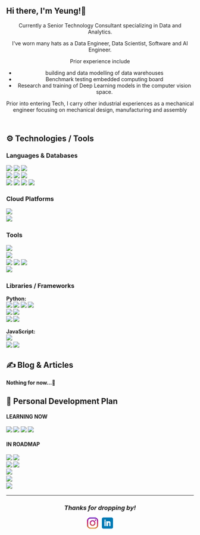 ## Hi there, I'm Yeung!👋
<html>
<header>
Currently a Senior Technology Consultant specializing in Data and Analytics.

I've worn many hats as a Data Engineer, Data Scientist, Software and AI Engineer. <br/>
  
Prior experience include
<ul>
  <li> building and data modelling of data warehouses </li>
  <li> Benchmark testing embedded computing board </li>
  <li> Research and training of Deep Learning models in the computer vision space. </li>
</ul>

Prior into entering Tech, I carry other industrial experiences as a mechanical engineer focusing on mechanical design, manufacturing and assembly
</header>
</html>

## ⚙️ Technologies / Tools
### Languages & Databases <!-- languages -->
[![](https://img.shields.io/badge/Code-Python-success?style=flat&logo=Python&logoColor=white&color=steelblue)](https://www.python.org/)
[![](https://img.shields.io/badge/Code-C++-success?style=flat&logo=C%2b%2b&logoColor=white&color=cornflowerblue)](https://github.com/YeungHow)
[![](https://img.shields.io/badge/Code-Java-success?style=flat&logo=Java&logoColor=white&color=blue)](https://www.java.com/en/) <br>
[![](https://img.shields.io/badge/web-HTML5-success?style=flat&logo=HTML5&logoColor=white&color=red)]()
[![](https://img.shields.io/badge/web-CSS3-success?style=flat&logo=CSS3&logoColor=white&color=royalblue)]() 
[![](https://img.shields.io/badge/Code-JavaScript-success?style=flat&logo=JavaScript&logoColor=white&color=gold)](https://www.javascript.com/) <br/>
[![](https://img.shields.io/badge/Database-MSSQL-informational?style=flat&logo=Microsoft&logoColor=white&color=blue)](https://www.microsoft.com/en-us/sql-server/sql-server-2022)
[![](https://img.shields.io/badge/Database-MySQL-informational?style=flat&logo=MySQL&logoColor=white&color=blue)](https://www.mysql.com/)
[![](https://img.shields.io/badge/Database-SQLite-informational?style=flat&logo=SQLite&logoColor=white&color=blue)](https://www.sqlite.org/index.html)
[![](https://img.shields.io/badge/Database-MongoDB-informational?style=flat&logo=MongoDB&logoColor=white&color=darkgreen)](https://www.mongodb.com/)
<br>

### Cloud Platforms <!-- cloud tech -->
[![](https://img.shields.io/badge/Cloud%20Computing-Azure-informational?style=flat&logo=MicrosoftAzure&logoColor=white&color=blue)](https://www.azure.microsoft.com/) <br/>
[![](https://img.shields.io/badge/Cloud%20Platform-DataBricks-informational?style=flat&logo=Databricks&logoColor=white&color=red)](https://www.databricks.com/)
### Tools <!-- tools -->
[![](https://img.shields.io/badge/Version%20Control-Git-informational?style=flat&logo=Git&logoColor=white&color=red)](https://git-scm.com/)
<br/> <!-- API Platform-->
[![](https://img.shields.io/badge/API-Postman-informational?style=flat&logo=Postman&logoColor=white&color=orange)](https://www.postman.com/) 
<br/> <!-- DB Tools-->
[![](https://img.shields.io/badge/SQL-MSSQL%20Management%20Studio-informational?style=flat&logo=Microsoft&logoColor=white&color=blue)](https://learn.microsoft.com/en-us/sql/ssms/release-notes-ssms?view=sql-server-ver16)
[![](https://img.shields.io/badge/SQL-MySQL%20WorkBench-informational?style=flat&logo=MySQL&logoColor=white&color=blue)](https://www.mysql.com/products/workbench/)
[![](https://img.shields.io/badge/SQL-DBeaver-informational?style=flat&logo=MySQL&logoColor=white&color=chocolate)](https://dbeaver.io/)
<br/> <!-- containerization / orchestration -->
[![](https://img.shields.io/badge/Tool-Docker-informational?style=flat&logo=Docker&logoColor=white&color=blue)](https://www.docker.com/)
### Libraries / Frameworks <!-- Python libraries -->
<span><b>Python:<b/><span/><br/>
[![](https://img.shields.io/badge/Python-PyTorch-informational?style=flat&logo=PyTorch&logoColor=white&color=orange)](https://www.pytorch.org/)
[![](https://img.shields.io/badge/Python-TensorFlow-informational?style=flat&logo=TensorFlow&logoColor=white&color=orange)](https://www.tensorflow.org/)
[![](https://img.shields.io/badge/Python-scikit--learn-informational?style=flat&logo=scikit-learn&logoColor=white&color=orange)](https://www.scikit-learn.org/)
[![](https://img.shields.io/badge/Python-OpenCV-success?style=flat&logo=OpenCV&logoColor=white)](https://www.opencv.org/)<br/>
[![](https://img.shields.io/badge/Python-NumPy-informational?style=flat&logo=NumPy&logoColor=white&color=blue)](https://www.numpy.org/)
[![](https://img.shields.io/badge/Python-Pandas-informational?style=flat&logo=pandas&logoColor=white&color=blue)](https://www.pandas.pydata.org/)<br/>
[![](https://img.shields.io/badge/Python-Matplotlib-success?style=flat&logo=Python&logoColor=white&color=navy)](https://matplotlib.org/)
[![](https://img.shields.io/badge/Python-Seaborn-success?style=flat&logo=Python&logoColor=white&color=navy)](https://seaborn.pydata.org/)

 
<span><b>JavaScript:<b/><span/><br/>
[![](https://img.shields.io/badge/Framework-ExpressJS-informational?style=flat&logo=Express&logoColor=white&color=white)](https://expressjs.com/)<br/>
[![](https://img.shields.io/badge/Runtime-NodeJS-informational?style=flat&logo=Node.js&logoColor=white&color=brightgreen)](https://nodejs.org/)
[![](https://img.shields.io/badge/Runtime-Nodemon-informational?style=flat&logo=Nodemon.js&logoColor=white&color=green)](https://www.npmjs.com/package//nodemon)


## ✍️ Blog & Articles
Nothing for now...🦗

## 🔧 Personal Development Plan
#### LEARNING NOW 
[![](https://img.shields.io/badge/Database-MongoDB-informational?style=flat&logo=MongoDB&logoColor=white&color=darkgreen)](https://www.mongodb.com/)
[![](https://img.shields.io/badge/Framework-ExpressJS-informational?style=flat&logo=Express&logoColor=white&color=white)](https://expressjs.com/)
[![](https://img.shields.io/badge/Framework-React-informational?style=flat&logo=React&logoColor=white&color=blue)](https://react.dev/)
[![](https://img.shields.io/badge/Runtime-NodeJS-informational?style=flat&logo=Node.js&logoColor=white&color=brightgreen)](https://nodejs.org/)
<br/>
#### IN ROADMAP
[![](https://img.shields.io/badge/GitHub%2Eio-Professional%20Portfolio-informational?style=flat&logo=GitHubPages&logoColor=white&color=black)](https://pages.github.com/)
[![](https://img.shields.io/badge/Firebase-Professional%20Portfolio-informational?style=flat&logo=Firebase&logoColor=white&color=black)](https://pages.github.com/) <br/>
[![](https://img.shields.io/badge/Netlify-Creative%20Portfolio-informational?style=flat&logo=Netlify&logoColor=white&color=black)](https://www.netlify.com/)
[![](https://img.shields.io/badge/Medium-Medium%20Posts-informational?style=flat&logo=Medium&logoColor=white&color=black)](https://www.netlify.com/) <br/>
[![](https://img.shields.io/badge/Framework-Django-informational?style=flat&logo=Django&logoColor=white&color=darkgreen)](https://www.djangoproject.com/) <br/>
[![](https://img.shields.io/badge/Database-Neo4J-informational?style=flat&logo=Neo4j&logoColor=white&color=blue)](https://neo4j.com/) <br/>
[![](https://img.shields.io/badge/Code-Go-success?style=flat&logo=Go&logoColor=white&color=blue)](https://neo4j.com/) <br/>

<hr/>
<h3 align='center'><i>Thanks for dropping by!</i></h3>
<p align='center'>
<a href="https://www.instagram.com/yeunghowtan/"><img height="30" src="https://github.com/YeungHow/YeungHow/blob/main/icon/instagram.png?raw=true"></a>&nbsp;&nbsp;
<a href="https://www.linkedin.com/in/yeung-how-tan/"><img height="30" src="https://github.com/YeungHow/YeungHow/blob/main/icon/linkedin.png?raw=true"></a>
<!--
  <a href="https://www.twitter.com/"><img height="30" src="https://github.com/YeungHow/YeungHow/blob/main/icon/twitter.png?raw=true"></a>
  <a href="https://www.medium.com/"><img height="30" src="https://github.com/YeungHow/YeungHow/blob/main/icon/medium.png?raw=true"></a>
  <a href="https://www.youtube.com/"><img height="30" src="https://github.com/YeungHow/YeungHow/blob/main/icon/youtube.png?raw=true"></a>
  <a href="https://www.twitch.com/"><img height="30" src="https://github.com/YeungHow/YeungHow/blob/main/icon/twitch.png?raw=true"></a>
-->
</p>


<!--
## &#x1f4c8; GitHub Stats
<a href="https://github.com/YeungHow/YeungHow">
  <img align="center" src="https://github-readme-stats.vercel.app/api/top-langs/?username=YeungHow&title_color=ffffff&text_color=c9cacc&icon_color=2bbc8a&bg_color=1d1f21&langs_count=3" />
</a>
<a href="https://github.com/YeungHow/YeungHow">
  <img align="center" src="https://github-readme-stats.vercel.app/api?username=YeungHow&show_icons=true&line_height=27&count_private=true&title_color=ffffff&text_color=c9cacc&icon_color=2bbc8a&bg_color=1d1f21" alt="YeungHow's GitHub Stats" />
</a>
-->

<!--
**YeungHow/YeungHow** is a ✨ _special_ ✨ repository because its `README.md` (this file) appears on your GitHub profile.
https://shields.io/       - to edit badge
https://simpleicons.org/  - to get icons

Here are some ideas to get you started:

- 🔭 I’m currently working on ...
- 🌱 I’m currently learning ...
- 👯 I’m looking to collaborate on ...
- 🤔 I’m looking for help with ...
- 💬 Ask me about ...
- 📫 How to reach me: ...
- 😄 Pronouns: ...
- ⚡ Fun fact: ...
-->
